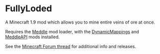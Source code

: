 # FullyLoded

A Minecraft 1.9 mod which allows you to mine entire veins of ore at once.

Requires the [Meddle](https://github.com/FyberOptic/Meddle) mod loader, with the [DynamicMappings](https://github.com/FyberOptic/DynamicMappings) and [MeddleAPI](https://github.com/FyberOptic/MeddleAPI) mods installed.

See the [Minecraft Forum thread](http://www.minecraftforum.net/forums/mapping-and-modding/minecraft-mods/2488387-meddle-minecraft-tweakclass-mod-loader-1-9) for additional info and releases.
